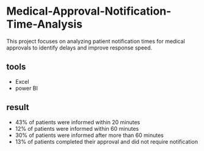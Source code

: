 # Medical-Approval-Notification-Time-Analysis
This project focuses on analyzing patient notification times for medical approvals to identify delays and improve response speed.
## tools 
- Excel
- power BI
 ## result
- 43% of patients were informed within 20 minutes
- 12% of patients were informed within 60 minutes
- 30% of patients were informed after more than 60 minutes
- 13% of patients completed their approval and did not require notification

